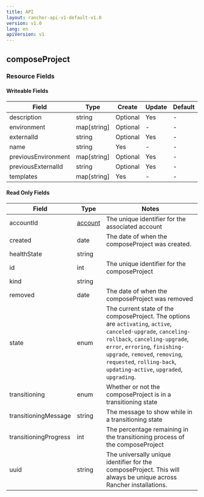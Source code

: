 ```yaml
---
title: API
layout: rancher-api-v1-default-v1.0
version: v1.0
lang: en
apiVersion: v1
---
```


## composeProject



### Resource Fields

#### Writeable Fields

Field | Type | Create | Update | Default | Notes
---|---|---|---|---|---
description | string | Optional | Yes | - | 
environment | map[string] | Optional | - | - | 
externalId | string | Optional | Yes | - | 
name | string | Yes | - | - | 
previousEnvironment | map[string] | Optional | Yes | - | 
previousExternalId | string | Optional | Yes | - | 
templates | map[string] | Yes | - | - | 


#### Read Only Fields

Field | Type   | Notes
---|---|---
accountId | [account]({{site.baseurl}}/rancher/{{page.version}}/{{page.lang}}/api/{{page.apiVersion}}/api-resources/account/)  | The unique identifier for the associated account
created | date  | The date of when the composeProject was created.
healthState | string  | 
id | int  | The unique identifier for the composeProject
kind | string  | 
removed | date  | The date of when the composeProject was removed
state | enum  | The current state of the composeProject. The options are `activating`, `active`, `canceled-upgrade`, `canceling-rollback`, `canceling-upgrade`, `error`, `erroring`, `finishing-upgrade`, `removed`, `removing`, `requested`, `rolling-back`, `updating-active`, `upgraded`, `upgrading`.
transitioning | enum  | Whether or not the composeProject is in a transitioning state
transitioningMessage | string  | The message to show while in a transitioning state
transitioningProgress | int  | The percentage remaining in the transitioning process of the composeProject
uuid | string  | The universally unique identifier for the composeProject. This will always be unique across Rancher installations.


<br>
